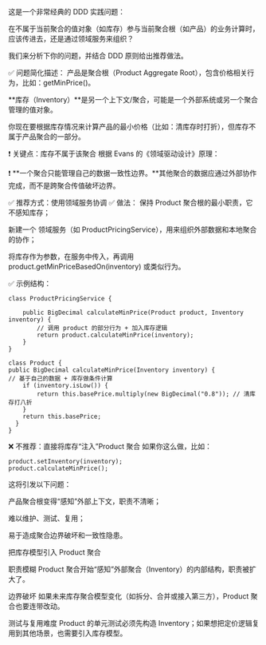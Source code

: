 这是一个非常经典的 DDD 实践问题：

在不属于当前聚合的值对象（如库存）参与当前聚合根（如产品）的业务计算时，应该传进去，还是通过领域服务来组织？

我们来分析下你的问题，并结合 DDD 原则给出推荐做法。

✅ 问题简化描述：
产品是聚合根（Product Aggregate Root），包含价格相关行为，比如：getMinPrice()。

**库存（Inventory）**是另一个上下文/聚合，可能是一个外部系统或另一个聚合管理的值对象。

你现在要根据库存情况来计算产品的最小价格（比如：清库存时打折），但库存不属于产品聚合的一部分。

❗ 关键点：库存不属于该聚合
根据 Evans 的《领域驱动设计》原理：

❗ **一个聚合只能管理自己的数据一致性边界。**其他聚合的数据应通过外部协作完成，而不是跨聚合传值破坏边界。

✅ 推荐方式：使用领域服务协调
✅ 做法：
保持 Product 聚合根的最小职责，它不感知库存；

新建一个 领域服务（如 ProductPricingService），用来组织外部数据和本地聚合的协作；

将库存作为参数，在服务中传入，再调用 product.getMinPriceBasedOn(inventory) 或类似行为。

✅ 示例结构：
```
class ProductPricingService {

    public BigDecimal calculateMinPrice(Product product, Inventory inventory) {
        // 调用 product 的部分行为 + 加入库存逻辑
        return product.calculateMinPrice(inventory);
    }
}

class Product {
public BigDecimal calculateMinPrice(Inventory inventory) {
// 基于自己的数据 + 库存做条件计算
    if (inventory.isLow()) {
        return this.basePrice.multiply(new BigDecimal("0.8")); // 清库存打八折
    }
    return this.basePrice;
  }
}

```
❌ 不推荐：直接将库存“注入”Product 聚合
如果你这么做，比如：

```
product.setInventory(inventory);
product.calculateMinPrice();

```
这将引发以下问题：

产品聚合根变得“感知”外部上下文，职责不清晰；

难以维护、测试、复用；

易于造成聚合边界破坏和一致性隐患。



把库存模型引入 Product 聚合

职责模糊
Product 聚合开始“感知”外部聚合（Inventory）的内部结构，职责被扩大了。

边界破坏
如果未来库存聚合模型变化（如拆分、合并或接入第三方），Product 聚合也要连带改动。

测试与复用难度
Product 的单元测试必须先构造 Inventory；如果想把定价逻辑复用到其他场景，也需要引入库存模型。